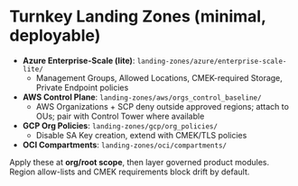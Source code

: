# Turnkey Landing Zones (minimal, deployable)

- **Azure Enterprise-Scale (lite)**: `landing-zones/azure/enterprise-scale-lite/`
  - Management Groups, Allowed Locations, CMEK-required Storage, Private Endpoint policies
- **AWS Control Plane**: `landing-zones/aws/orgs_control_baseline/`
  - AWS Organizations + SCP deny outside approved regions; attach to OUs; pair with Control Tower where available
- **GCP Org Policies**: `landing-zones/gcp/org_policies/`
  - Disable SA Key creation, extend with CMEK/TLS policies
- **OCI Compartments**: `landing-zones/oci/compartments/`

Apply these at **org/root scope**, then layer governed product modules. Region allow-lists and CMEK requirements block drift by default.
